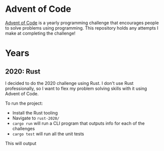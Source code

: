 # Advent of Code
[Advent of Code](https://adventofcode.com/) is a yearly programming challenge that encourages people to solve problems using programming. This repository holds any attempts I make at completing the challenge!

# Years
## 2020: Rust
I decided to do the 2020 challenge using Rust. I don't use Rust professionally, so I want to flex my problem solving skills with it using Advent of Code.

To run the project:
- Install the Rust tooling
- Navigate to `rust-2020/`
- `cargo run` will run a CLI program that outputs info for each of the challenges
- `cargo test` will run all the unit tests

This will output 
